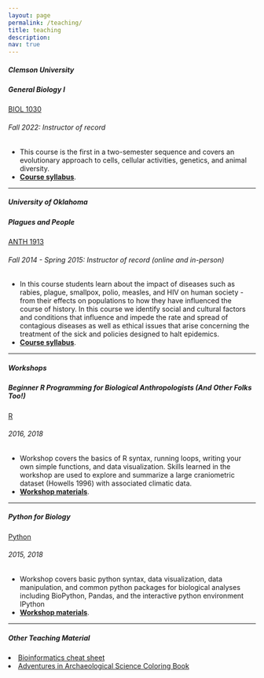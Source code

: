 ```yaml
---
layout: page
permalink: /teaching/
title: teaching
description: 
nav: true
---
```


<body>
  <!-- Content -->
  <div class="content">
<h5>Clemson University   </h5>
<div class="card mt-3 #FFFFF">
  <div class="p-3">
    <div class="row">
      <div class="col-sm-10">
        <h5 class="font-weight-bold">General Biology I</h5>
      </div>
      <div class="col-sm-2 text-left text-sm-right">
       <a href="https://catalog.clemson.edu/preview_course_nopop.php?catoid=16&coid=65280" class="badge font-weight-bold purple darken-4 text-uppercase align-middle">
            BIOL 1030
        </a>
      </div>
    </div>
    <h6 class="font-italic mt-2 mt-sm-0">Fall 2022: Instructor of record</h6>
    <ul class="card-text font-weight-light list-group list-group-flush">
      <li class="list-group-item">This course is the first in a two-semester sequence and covers 
an evolutionary approach to cells, cellular activities, genetics, and animal diversity.</li>
      <li class="list-group-item"> <a 
href="http://aemann01.github.io/assets/pdf/BIOL1030-003_F2022.pdf" 
target="_blank"><b>Course syllabus</b></a>.</li>
    </ul>
  </div>
</div>
<hr>
  <div class="content">

<h5>University of Oklahoma    </h5>
<div class="card mt-3 #FFFFF">
  <div class="p-3">
    <div class="row">
      <div class="col-sm-10">
        <h5 class="font-weight-bold">Plagues and People</h5>
      </div>
      <div class="col-sm-2 text-left text-sm-right">
       <a href="https://ssb.ou.edu/pls/PROD/bwckctlg.p_disp_course_detail?cat_term_in=201310&subj_code_in=ANTH&crse_numb_in=1913" class="badge font-weight-bold purple darken-4 text-uppercase align-middle">
            ANTH 1913
        </a>
      </div>
    </div>
    <h6 class="font-italic mt-2 mt-sm-0">Fall 2014 - Spring 2015: Instructor of record (online and in-person)</h6>
    <ul class="card-text font-weight-light list-group list-group-flush">
      <li class="list-group-item">In this course students learn about the impact of diseases such as rabies, plague, smallpox, polio, measles, and HIV on human society - from their effects on populations to how they have influenced the course of history. In this course we identify social and cultural factors and conditions that influence and impede the rate and spread of contagious diseases as well as ethical issues that arise concerning the treatment of the sick and policies designed to halt epidemics.</li>
      <li class="list-group-item"> <a href="http://aemann01.github.io/assets/pdf/anth1913F15_final_syllabus.pdf" target="_blank"><b>Course syllabus</b></a>.</li>
    </ul>
  </div>
</div>
<hr>
  <div class="content">

<h5>Workshops</h5>
<div class="card mt-3 #FFFFF">
  <div class="p-3">
    <div class="row">
      <div class="col-sm-10">
        <h5 class="font-weight-bold">Beginner R Programming for Biological Anthropologists (And Other Folks Too!)</h5>
      </div>
      <div class="col-sm-2 text-left text-sm-right">
       <a href="https://www.r-project.org/" class="badge font-weight-bold purple darken-4 text-uppercase align-middle">
            R
        </a>
      </div>
    </div>
    <h6 class="font-italic mt-2 mt-sm-0">2016, 2018</h6>
    <ul class="card-text font-weight-light list-group list-group-flush">
      <li class="list-group-item">Workshop covers the basics of R syntax, running loops, writing your own simple functions, and data visualization. Skills learned in the workshop are used to explore and summarize a large craniometric dataset (Howells 1996) with associated climatic data.</li>
      <li class="list-group-item"> <a href="https://github.com/aemann01/R_tutorial" target="_blank"><b>Workshop materials</b></a>.</li>
    </ul>
  </div>
</div>
<hr>
  <div class="content">

<div class="card mt-3 #FFFFF">
  <div class="p-3">
    <div class="row">
      <div class="col-sm-10">
        <h5 class="font-weight-bold">Python for Biology</h5>
      </div>
      <div class="col-sm-2 text-left text-sm-right">
       <a href="https://www.python.org/" class="badge font-weight-bold purple darken-4 text-uppercase align-middle">
            Python
        </a>
      </div>
    </div>
    <h6 class="font-italic mt-2 mt-sm-0">2015, 2018</h6>
    <ul class="card-text font-weight-light list-group list-group-flush">
      <li class="list-group-item">Workshop covers basic python syntax, data visualization, data manipulation, and common python packages for biological analyses including BioPython, Pandas, and the interactive python environment IPython</li>
      <li class="list-group-item"> <a href="https://github.com/aemann01/python_tutorial" target="_blank"><b>Workshop materials</b></a>.</li>
    </ul>
  </div>
</div>
<hr>

<h5>Other Teaching Material</h5>
<li><a href="https://aemann01.github.io/assets/pdf/bioinformatics_cheat_sheet.pdf">Bioinformatics cheat sheet</a></li>
<li><a href="http://christinawarinner.com/outreach/children/adventures-in-archaeological-science/">Adventures in Archaeological Science Coloring Book</a></li>

<html>
<head>
<meta name="viewport" content="width=device-width, initial-scale=1">
<link rel="stylesheet" href="https://cdnjs.cloudflare.com/ajax/libs/font-awesome/4.7.0/css/font-awesome.min.css">
</head>
<body>
<div class="social">
<div class="contact-icons">

</div>
